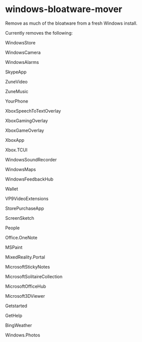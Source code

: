 # windows-bloatware-mover
Remove as much of the bloatware from a fresh Windows install.

Currently removes the following:

WindowsStore

WindowsCamera

WindowsAlarms

SkypeApp

ZuneVideo

ZuneMusic

YourPhone

XboxSpeechToTextOverlay

XboxGamingOverlay

XboxGameOverlay

XboxApp

Xbox.TCUI

WindowsSoundRecorder

WindowsMaps

WindowsFeedbackHub

Wallet

VP9VideoExtensions

StorePurchaseApp

ScreenSketch

People

Office.OneNote

MSPaint

MixedReality.Portal

MicrosoftStickyNotes

MicrosoftSolitaireCollection

MicrosoftOfficeHub

Microsoft3DViewer

Getstarted

GetHelp

BingWeather

Windows.Photos

